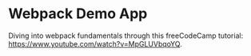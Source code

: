 # Webpack Demo App
Diving into webpack fundamentals through this freeCodeCamp tutorial: https://www.youtube.com/watch?v=MpGLUVbqoYQ.
